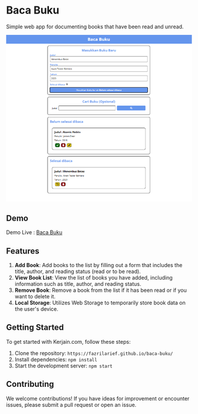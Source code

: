 # Baca Buku

Simple web app for documenting books that have been read and unread.

![](Screenshot/preview.png)

## Demo

Demo Live : [Baca Buku](https://fazrilarief.github.io/baca-buku/)

## Features

1. **Add Book**: Add books to the list by filling out a form that includes the title, author, and reading status (read or to be read).
2. **View Book List**: View the list of books you have added, including information such as title, author, and reading status.
3. **Remove Book**: Remove a book from the list if it has been read or if you want to delete it.
4. **Local Storage**: Utilizes Web Storage to temporarily store book data on the user's device.

## Getting Started

To get started with Kerjain.com, follow these steps:

1. Clone the repository: `https://fazrilarief.github.io/baca-buku/`
2. Install dependencies: `npm install`
3. Start the development server: `npm start`

## Contributing

We welcome contributions! If you have ideas for improvement or encounter issues, please submit a pull request or open an issue.

